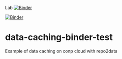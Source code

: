 Lab [![Binder](https://binder.conp.cloud/badge_logo.svg)](https://binder.conp.cloud/v2/gh/ltetrel/repo2data-caching-s3/master?urlpath=lab)

[![Binder](https://binder.conp.cloud/badge_logo.svg)](https://binder.conp.cloud/v2/gh/ltetrel/repo2data-caching-s3/master/)

# data-caching-binder-test

Example of data caching on conp cloud with repo2data
